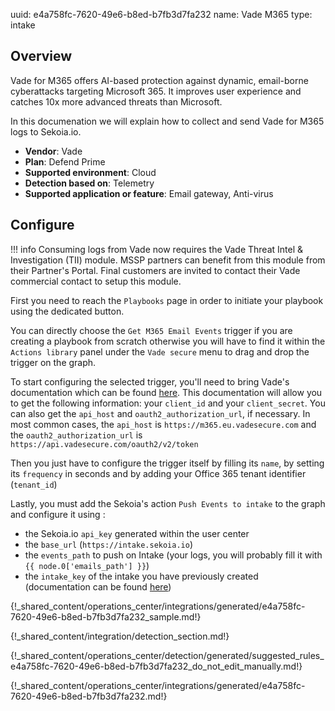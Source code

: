 uuid: e4a758fc-7620-49e6-b8ed-b7fb3d7fa232
name: Vade M365
type: intake

## Overview

Vade for M365 offers AI-based protection against dynamic, email-borne cyberattacks targeting Microsoft 365.
It improves user experience and catches 10x more advanced threats than Microsoft.

In this documenation we will explain how to collect and send Vade for M365 logs to Sekoia.io.

- **Vendor**: Vade
- **Plan**: Defend Prime
- **Supported environment**: Cloud
- **Detection based on**: Telemetry
- **Supported application or feature**: Email gateway, Anti-virus


## Configure

!!! info
     Consuming logs from Vade now requires the Vade Threat Intel & Investigation (TII) module. MSSP partners can benefit from this module from their Partner's Portal. Final customers are invited to contact their Vade commercial contact to setup this module.

First you need to reach the `Playbooks` page in order to initiate your playbook using the dedicated button.

You can directly choose the `Get M365 Email Events` trigger if you are creating a playbook from scratch otherwise you will have to find it
within the `Actions library` panel under the `Vade secure` menu to drag and drop the trigger on the graph.

To start configuring the selected trigger, you'll need to bring Vade's documentation which can be found [here](https://m365.eu.vadesecure.com/docs/).
This documentation will allow you to get the following information: your `client_id` and your `client_secret`. You can also get the `api_host` and `oauth2_authorization_url`, if necessary.
In most common cases, the `api_host` is `https://m365.eu.vadesecure.com` and the `oauth2_authorization_url` is `https://api.vadesecure.com/oauth2/v2/token`

Then you just have to configure the trigger itself by filling its `name`, by setting its `frequency` in seconds and by adding your Office 365 tenant identifier (`tenant_id`)

Lastly, you must add the Sekoia's action `Push Events to intake` to the graph and configure it using :

- the Sekoia.io `api_key` generated within the user center
- the `base_url` (`https://intake.sekoia.io`)
- the `events_path` to push on Intake (your logs, you will probably fill it with `{{ node.0['emails_path'] }}`)
- the `intake_key` of the intake you have previously created (documentation can be found [here](../../intakes.md))

{!_shared_content/operations_center/integrations/generated/e4a758fc-7620-49e6-b8ed-b7fb3d7fa232_sample.md!}

{!_shared_content/integration/detection_section.md!}

{!_shared_content/operations_center/detection/generated/suggested_rules_e4a758fc-7620-49e6-b8ed-b7fb3d7fa232_do_not_edit_manually.md!}

{!_shared_content/operations_center/integrations/generated/e4a758fc-7620-49e6-b8ed-b7fb3d7fa232.md!}